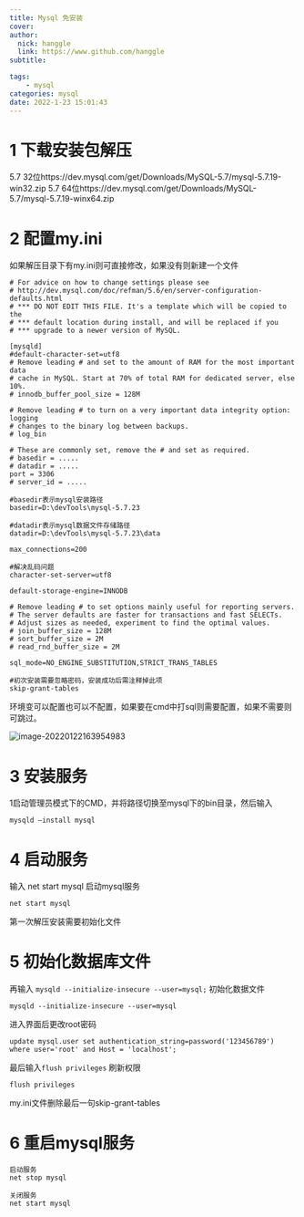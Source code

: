 ```yaml
---
title: Mysql 免安装
cover: 
author: 
  nick: hanggle
  link: https://www.github.com/hanggle
subtitle: 

tags: 
    - mysql
categories: mysql
date: 2022-1-23 15:01:43
---
```




# 1 下载安装包解压

5.7 32位https://dev.mysql.com/get/Downloads/MySQL-5.7/mysql-5.7.19-win32.zip
5.7 64位https://dev.mysql.com/get/Downloads/MySQL-5.7/mysql-5.7.19-winx64.zip



# 2 配置my.ini

如果解压目录下有my.ini则可直接修改，如果没有则新建一个文件

```
# For advice on how to change settings please see
# http://dev.mysql.com/doc/refman/5.6/en/server-configuration-defaults.html
# *** DO NOT EDIT THIS FILE. It's a template which will be copied to the
# *** default location during install, and will be replaced if you
# *** upgrade to a newer version of MySQL.

[mysqld]
#default-character-set=utf8
# Remove leading # and set to the amount of RAM for the most important data
# cache in MySQL. Start at 70% of total RAM for dedicated server, else 10%.
# innodb_buffer_pool_size = 128M

# Remove leading # to turn on a very important data integrity option: logging
# changes to the binary log between backups.
# log_bin

# These are commonly set, remove the # and set as required.
# basedir = .....
# datadir = .....
port = 3306
# server_id = .....

#basedir表示mysql安装路径
basedir=D:\devTools\mysql-5.7.23

#datadir表示mysql数据文件存储路径
datadir=D:\devTools\mysql-5.7.23\data

max_connections=200

#解决乱码问题
character-set-server=utf8

default-storage-engine=INNODB

# Remove leading # to set options mainly useful for reporting servers.
# The server defaults are faster for transactions and fast SELECTs.
# Adjust sizes as needed, experiment to find the optimal values.
# join_buffer_size = 128M
# sort_buffer_size = 2M
# read_rnd_buffer_size = 2M 

sql_mode=NO_ENGINE_SUBSTITUTION,STRICT_TRANS_TABLES 

#初次安装需要忽略密码，安装成功后需注释掉此项
skip-grant-tables
```

环境变可以配置也可以不配置，如果要在cmd中打sql则需要配置，如果不需要则可跳过。

![image-20220122163954983](https://hanggle-blog.oss-cn-hangzhou.aliyuncs.com/article/image-20220122163954983.png)



# 3 安装服务

 1启动管理员模式下的CMD，并将路径切换至mysql下的bin目录，然后输入

```
mysqld –install mysql
```



# 4 启动服务

输入 net start mysql 启动mysql服务

```
net start mysql
```



第一次解压安装需要初始化文件

# 5 初始化数据库文件

再输入 `mysqld --initialize-insecure --user=mysql;` 初始化数据文件

```
mysqld --initialize-insecure --user=mysql
```

进入界面后更改root密码

```
update mysql.user set authentication_string=password('123456789') where user='root' and Host = 'localhost';
```

最后输入`flush privileges` 刷新权限

```
flush privileges
```

my.ini文件删除最后一句skip-grant-tables

# 6 重启mysql服务

```
启动服务
net stop mysql

关闭服务
net start mysql
```





